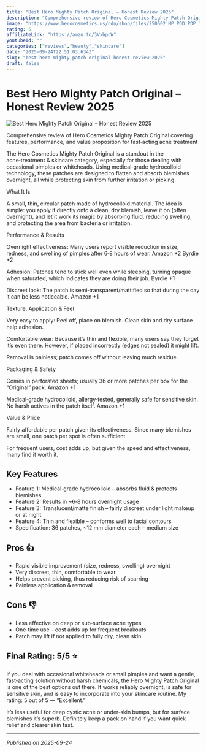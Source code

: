 ```yaml
---
title: "Best Hero Mighty Patch Original – Honest Review 2025"
description: "Comprehensive review of Hero Cosmetics Mighty Patch Original covering features, performance, and value proposition for fast‐acting acne treatment"
image: "https://www.herocosmetics.us/cdn/shop/files/250602_MP_POD_PDP_1.jpg"
rating: 5
affiliateLink: "https://amzn.to/3VxbpcW"
youtubeId: ""
categories: ["reviews","beauty","skincare"]
date: "2025-09-24T22:51:03.634Z"
slug: "best-hero-mighty-patch-original-honest-review-2025"
draft: false
---
```


# Best Hero Mighty Patch Original – Honest Review 2025

![Best Hero Mighty Patch Original – Honest Review 2025](https://www.herocosmetics.us/cdn/shop/files/250602_MP_POD_PDP_1.jpg)

 Comprehensive review of Hero Cosmetics Mighty Patch Original covering features, performance, and value proposition for fast‐acting acne treatment

The Hero Cosmetics Mighty Patch Original is a standout in the acne‑treatment & skincare category, especially for those dealing with occasional pimples or whiteheads. Using medical‑grade hydrocolloid technology, these patches are designed to flatten and absorb blemishes overnight, all while protecting skin from further irritation or picking.

What It Is

A small, thin, circular patch made of hydrocolloid material. The idea is simple: you apply it directly onto a clean, dry blemish, leave it on (often overnight), and let it work its magic by absorbing fluid, reducing swelling, and protecting the area from bacteria or irritation.

Performance & Results

Overnight effectiveness: Many users report visible reduction in size, redness, and swelling of pimples after 6‑8 hours of wear. 
Amazon
+2
Byrdie
+2

Adhesion: Patches tend to stick well even while sleeping, turning opaque when saturated, which indicates they are doing their job. 
Byrdie
+1

Discreet look: The patch is semi‑transparent/mattified so that during the day it can be less noticeable. 
Amazon
+1

Texture, Application & Feel

Very easy to apply: Peel off, place on blemish. Clean skin and dry surface help adhesion.

Comfortable wear: Because it’s thin and flexible, many users say they forget it’s even there. However, if placed incorrectly (edges not sealed) it might lift.

Removal is painless; patch comes off without leaving much residue.

Packaging & Safety

Comes in perforated sheets; usually 36 or more patches per box for the “Original” pack. 
Amazon
+1

Medical‑grade hydrocolloid, allergy‑tested, generally safe for sensitive skin. No harsh actives in the patch itself. 
Amazon
+1

Value & Price

Fairly affordable per patch given its effectiveness. Since many blemishes are small, one patch per spot is often sufficient.

For frequent users, cost adds up, but given the speed and effectiveness, many find it worth it.


## Key Features

- Feature 1: Medical‑grade hydrocolloid – absorbs fluid & protects blemishes
- Feature 2: Results in ~6‑8 hours overnight usage
- Feature 3: Translucent/matte finish – fairly discreet under light makeup or at night
- Feature 4: Thin and flexible – conforms well to facial contours
- Specification: 36 patches, ~12 mm diameter each – medium size



## Pros 👍

- Rapid visible improvement (size, redness, swelling) overnight
- Very discreet, thin, comfortable to wear
- Helps prevent picking, thus reducing risk of scarring
- Painless application & removal



## Cons 👎

- Less effective on deep or sub‑surface acne types
- One‑time use – cost adds up for frequent breakouts
- Patch may lift if not applied to fully dry, clean skin


## Final Rating: 5/5 ⭐

If you deal with occasional whiteheads or small pimples and want a gentle, fast‑acting solution without harsh chemicals, the Hero Mighty Patch Original is one of the best options out there. It works reliably overnight, is safe for sensitive skin, and is easy to incorporate into your skincare routine. My rating: 5 out of 5 — “Excellent.”

It’s less useful for deep cystic acne or under‑skin bumps, but for surface blemishes it’s superb. Definitely keep a pack on hand if you want quick relief and clearer skin fast.



---

*Published on 2025-09-24*
